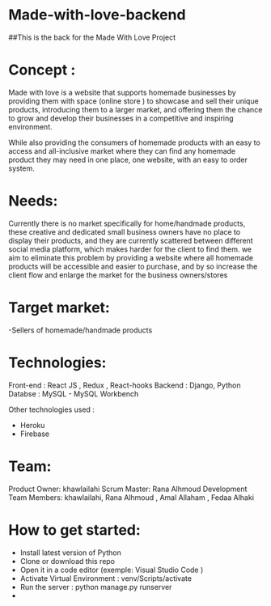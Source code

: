 # Made-with-love-backend
##This is the back for the Made With Love Project 

# Concept : 
Made with love is a website that supports homemade businesses by providing them with space (online store ) to showcase and sell their unique products, introducing them to a larger market, and offering them the chance to grow and develop their businesses in a competitive and inspiring environment.

While also providing the consumers of homemade products with an easy to access and all-inclusive market where they can find any homemade product they may need in one place, one website, with an easy to order system.

# Needs:
Currently there is no market specifically for home/handmade products, these creative and dedicated small business owners have no place to display their products, and they are currently scattered between different social media platform, which makes harder for the client to find them.
we aim to eliminate this problem by providing a website where all homemade products will be accessible and easier to purchase, and by so increase the client flow and enlarge the market for the business owners/stores

# Target market:
-Sellers of homemade/handmade products

# Technologies:

Front-end : React JS , Redux , React-hooks
Backend : Django, Python
Databse : MySQL - MySQL Workbench 

Other technologies used :
- Heroku
- Firebase 



# Team:
Product Owner: khawlailahi 
Scrum Master: Rana Alhmoud
Development Team Members: khawlailahi, Rana Alhmoud , Amal Allaham , Fedaa Alhaki

# How to get started:
- Install latest version of Python 
- Clone or download this repo 
- Open it in a code editor (exemple: Visual Studio Code ) 
- Activate Virtual Environment : venv/Scripts/activate 
- Run the server : python manage.py runserver
- 
